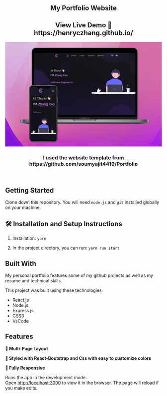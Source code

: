 <h2 align="center">
  My Portfolio Website
</h2>
<h2 align="center">
View Live Demo 🚀 https://henryczhang.github.io/
</h2>
<div align="center">
  <img alt="Demo" src="./Images/device-view.png" />
</div>
<h3 align="center">
  I used the website template from https://github.com/soumyajit4419/Portfolio
</h3>

<br/>

## Getting Started

Clone down this repository. You will need `node.js` and `git` installed globally on your machine.

## 🛠 Installation and Setup Instructions

1. Installation: `yarn`

2. In the project directory, you can run: `yarn run start`

## Built With

My personal portfolio features some of my github projects as well as my resume and technical skills.<br/>

This project was built using these technologies.

- React.js
- Node.js
- Express.js
- CSS3
- VsCode

## Features

**📖 Multi-Page Layout**

**🎨 Styled with React-Bootstrap and Css with easy to customize colors**

**📱 Fully Responsive**

Runs the app in the development mode.\
Open [http://localhost:3000](http://localhost:3000) to view it in the browser.
The page will reload if you make edits.
